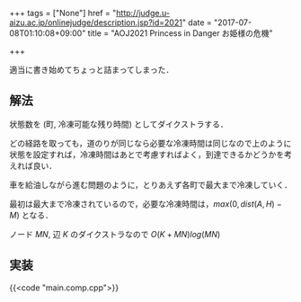 +++
tags = ["None"]
href = "http://judge.u-aizu.ac.jp/onlinejudge/description.jsp?id=2021"
date = "2017-07-08T01:10:08+09:00"
title = "AOJ2021 Princess in Danger お姫様の危機"

+++

適当に書き始めてちょっと詰まってしまった．

<!--more-->

## 解法

状態数を (町, 冷凍可能な残り時間) としてダイクストラする．

どの経路を取っても，道のりが同じなら必要な冷凍時間は同じなので上のように状態を設定すれば，冷凍時間はあとで考慮すればよく，到達できるかどうかを考えれば良い．

車を給油しながら進む問題のように，とりあえず各町で最大まで冷凍していく．

最初は最大まで冷凍されているので，必要な冷凍時間は，$max(0, dist(A, H) - M)$ となる．

ノード $MN$, 辺 $K$ のダイクストラなので $O(K + MN)log(MN)$

## 実装

{{<code "main.comp.cpp">}}